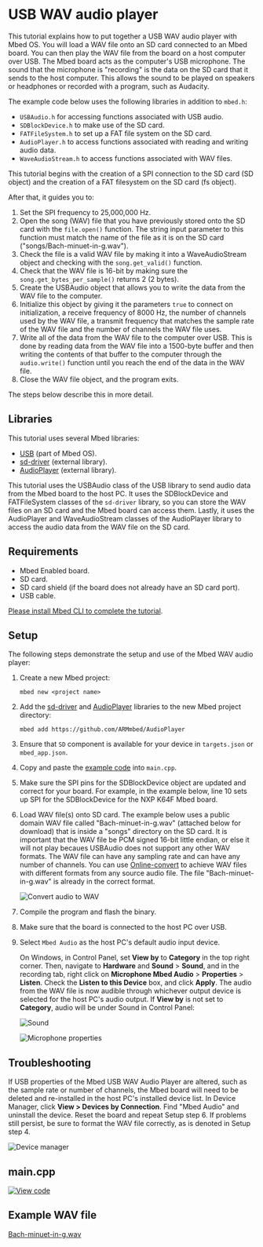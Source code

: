 # USB WAV audio player

This tutorial explains how to put together a USB WAV audio player with Mbed OS. You will load a WAV file onto an SD card connected to an Mbed board. You can then play the WAV file from the board on a host computer over USB. The Mbed board acts as the computer's USB microphone. The sound that the microphone is "recording" is the data on the SD card that it sends to the host computer. This allows the sound to be played on speakers or headphones or recorded with a program, such as Audacity.

The example code below uses the following libraries in addition to `mbed.h`:

- `USBAudio.h` for accessing functions associated with USB audio.
- `SDBlockDevice.h` to make use of the SD card.
- `FATFileSystem.h` to set up a FAT file system on the SD card.
- `AudioPlayer.h` to access functions associated with reading and writing audio data.
- `WaveAudioStream.h` to access functions associated with WAV files.

This tutorial begins with the creation of a SPI connection to the SD card (SD object) and the creation of a FAT filesystem on the SD card (fs object).

After that, it guides you to:

1. Set the SPI frequency to 25,000,000 Hz.
1. Open the song (WAV) file that you have previously stored onto the SD card with the `file.open()` function. The string input parameter to this function must match the name of the file as it is on the SD card ("songs/Bach-minuet-in-g.wav").
1. Check the file is a valid WAV file by making it into a WaveAudioStream object and checking with the `song.get_valid()` function.
1. Check that the WAV file is 16-bit by making sure the `song.get_bytes_per_sample()` returns 2 (2 bytes).
1. Create the USBAudio object that allows you to write the data from the WAV file to the computer.
1. Initialize this object by giving it the parameters `true` to connect on initialization, a receive frequency of 8000 Hz, the number of channels used by the WAV file, a transmit frequency that matches the sample rate of the WAV file and the number of channels the WAV file uses.
1. Write all of the data from the WAV file to the computer over USB. This is done by reading data from the WAV file into a 1500-byte buffer and then writing the contents of that buffer to the computer through the `audio.write()` function until you reach the end of the data in the WAV file.
1. Close the WAV file object, and the program exits.

The steps below describe this in more detail.

## Libraries

This tutorial uses several Mbed libraries:

- [USB](../apis/usb-apis.html) (part of Mbed OS).
- [sd-driver](https://github.com/ARMmbed/sd-driver) (external library).
- [AudioPlayer](https://github.com/ARMmbed/AudioPlayer) (external library).

This tutorial uses the USBAudio class of the USB library to send audio data from the Mbed board to the host PC. It uses the SDBlockDevice and FATFileSystem classes of the `sd-driver` library, so you can store the WAV files on an SD card and the Mbed board can access them. Lastly, it uses the AudioPlayer and WaveAudioStream classes of the AudioPlayer library to access the audio data from the WAV file on the SD card.

## Requirements

- Mbed Enabled board.
- SD card.
- SD card shield (if the board does not already have an SD card port).
- USB cable.

[Please install Mbed CLI to complete the tutorial](../build-tools/install-and-set-up.html).

## Setup

The following steps demonstrate the setup and use of the Mbed WAV audio player:

1. Create a new Mbed project:

   `mbed new <project name>`

1. Add the [sd-driver](https://github.com/ARMmbed/sd-driver) and [AudioPlayer](https://github.com/ARMmbed/AudioPlayer) libraries to the new Mbed project directory:

   `mbed add https://github.com/ARMmbed/AudioPlayer`

1. Ensure that `SD` component is available for your device in `targets.json` or `mbed_app.json`.
1. Copy and paste the [example code](../apis/usb-wav-audio-player.html#example-wav-file) into `main.cpp`.
1. Make sure the SPI pins for the SDBlockDevice object are updated and correct for your board. For example, in the example below, line 10 sets up SPI for the SDBlockDevice for the NXP K64F Mbed board.
1. Load WAV file(s) onto SD card. The example below uses a public domain WAV file called "Bach-minuet-in-g.wav" (attached below for download) that is inside a "songs" directory on the SD card. It is important that the WAV file be PCM signed 16-bit little endian, or else it will not play becaues USBAudio does not support any other WAV formats. The WAV file can have any sampling rate and can have any number of channels. You can use [Online-convert](https://audio.online-convert.com/convert-to-wav) to achieve WAV files with different formats from any source audio file. The file "Bach-minuet-in-g.wav" is already in the correct format.

   ![Convert audio to WAV](images/Mbed_USB_WAV_Audio_Player_img1.png)

1. Compile the program and flash the binary.
1. Make sure that the board is connected to the host PC over USB.
1. Select `Mbed Audio` as the host PC's default audio input device.

    On Windows, in Control Panel, set **View by** to **Category** in the top right corner. Then, navigate to **Hardware** and **Sound** > **Sound**, and in the recording tab, right click on **Microphone Mbed Audio** > **Properties** > **Listen**. Check the **Listen to this Device** box, and click **Apply**. The audio from the WAV file is now audible through whichever output device is selected for the host PC's audio output. If **View by** is not set to **Category**, audio will be under Sound in Control Panel:

   ![Sound](images/Mbed_USB_WAV_Audio_Player_img2.PNG)

   ![Microphone properties](images/Mbed_USB_WAV_Audio_Player_img3.PNG)

## Troubleshooting   

If USB properties of the Mbed USB WAV Audio Player are altered, such as the sample rate or number of channels, the Mbed board will need to be deleted and re-installed in the host PC's installed device list. In Device Manager, click **View > Devices by Connection**. Find "Mbed Audio" and uninstall the device. Reset the board and repeat Setup step 6. If problems still persist, be sure to format the WAV file correctly, as is denoted in Setup step 4.   

![Device manager](images/Mbed_USB_WAV_Audio_Player_img4.png)

## main.cpp

[![View code](https://www.mbed.com/embed/?url=https://github.com/ARMmbed/mbed-os-snippet-USBAudio_wav_audio_player/tree/v6.13)](https://github.com/ARMmbed/mbed-os-snippet-USBAudio_wav_audio_player/blob/v6.13/main.cpp)

## Example WAV file  

[Bach-minuet-in-g.wav](https://github.com/ARMmbed/mbed-os-snippet-USBAudio_wav_audio_player/Bach-minuet-in-g.wav)
